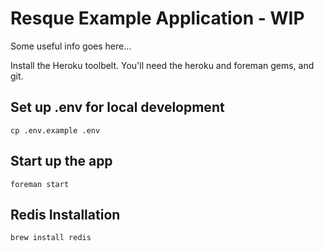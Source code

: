 Resque Example Application - WIP
========================================

Some useful info goes here...

Install the Heroku toolbelt.  You'll need the heroku and foreman gems, and git.

Set up .env for local development
----------------------------------------
    cp .env.example .env

Start up the app
----------------------------------------
    foreman start

Redis Installation
----------------------------------------
    brew install redis

